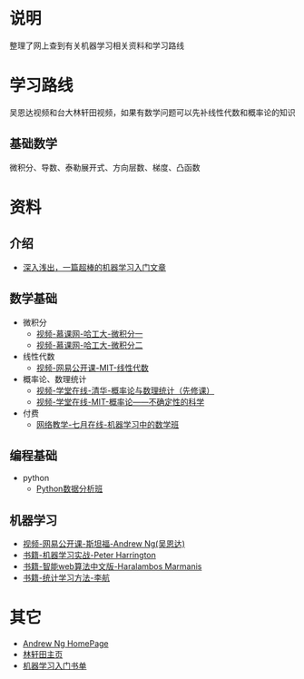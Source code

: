 # 说明

整理了网上查到有关机器学习相关资料和学习路线

# 学习路线

吴恩达视频和台大林轩田视频，如果有数学问题可以先补线性代数和概率论的知识

## 基础数学

微积分、导数、泰勒展开式、方向层数、梯度、凸函数

# 资料

## 介绍

* [深入浅出，一篇超棒的机器学习入门文章](https://mp.weixin.qq.com/s?__biz=MzI1MTIzMzI2MA==&mid=2650560612&idx=1&sn=3933930ed85973e8db88151ad30e6b18&chksm=f1feeee7c68967f10d8c83e87bda98dd6663c13675ec2bcab42749ff0e7059f916c861a7e268&mpshare=1&scene=24&srcid=0115aToSKGfnkbqOQBo9ujjo&key=b0e18a00b5cc8c7f380c5b7c0fad8b9048dc140b9b757d0beae77c7116f0f8fbb0c34fb9a418c639aea7e8ac74a30dbfcaf1985bbbd40edcdd8a90318437860df2c53ae91e951972037081382a132783&ascene=0&uin=MjU3Njk5MjIwMw%3D%3D&devicetype=iMac+MacBookPro12%2C1+OSX+OSX+10.12.2+build(16C67)&version=12010210&nettype=WIFI&fontScale=100&pass_ticket=fZQAdKPSv3Z0NidUAitcuVYuNG4NwB%2FMYKQ3iZkdbxHm0kdWe6uPNWVh%2F1eqO2Yt)

## 数学基础

* 微积分
  - [视频-慕课网-哈工大-微积分一](http://www.icourse163.org/course/HIT-153001#/info)
  - [视频-慕课网-哈工大-微积分二](http://www.icourse163.org/course/HIT-207002#/info)
* 线性代数
  - [视频-网易公开课-MIT-线性代数](http://open.163.com/special/opencourse/daishu.html)
* 概率论、数理统计
  - [视频-学堂在线-清华-概率论与数理统计（先修课）](http://www.xuetangx.com/courses/course-v1:TsinghuaX+AP000003X+2016-2/about)
  - [视频-学堂在线-MIT-概率论——不确定性的科学](http://www.xuetangx.com/courses/MITx/6_041x/2014_T2/about)
* 付费
  - [网络教学-七月在线-机器学习中的数学班](https://www.julyedu.com/course/getDetail/41)

## 编程基础

* python
  - [Python数据分析班](https://www.julyedu.com/course/getDetail/43)


## 机器学习

* [视频-网易公开课-斯坦福-Andrew Ng(吴恩达)](http://open.163.com/special/opencourse/machinelearning.html)
* [书籍-机器学习实战-Peter Harrington](https://book.douban.com/subject/24703171/)
* [书籍-智能web算法中文版-Haralambos Marmanis](#)
* [书籍-统计学习方法-李航](#)

# 其它

* [Andrew Ng HomePage](http://www.andrewng.org/)
* [林轩田主页](https://www.csie.ntu.edu.tw/~htlin/)
* [机器学习入门书单](http://www.hankcs.com/ml/machine-learning-entry-list.html)

